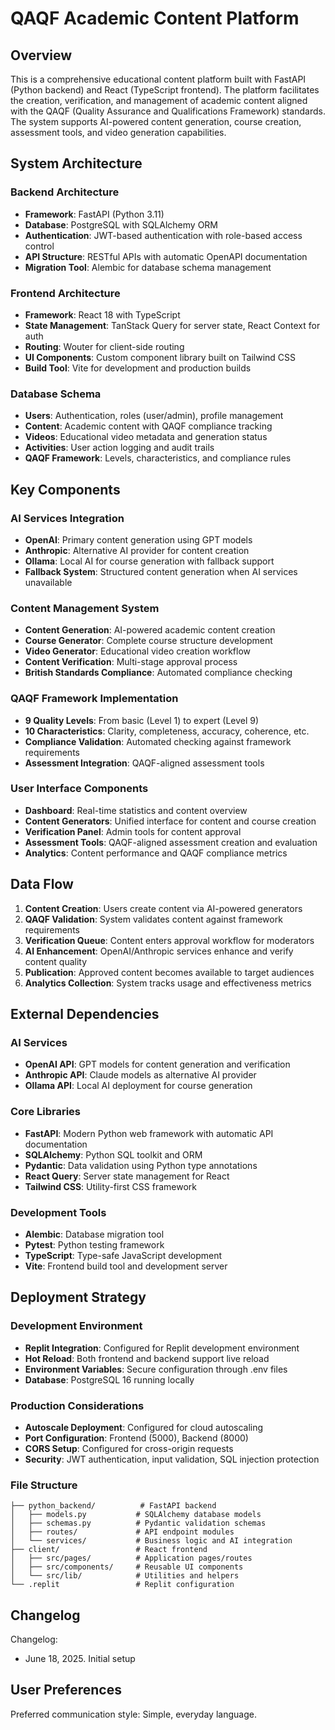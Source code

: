 # QAQF Academic Content Platform

## Overview

This is a comprehensive educational content platform built with FastAPI (Python backend) and React (TypeScript frontend). The platform facilitates the creation, verification, and management of academic content aligned with the QAQF (Quality Assurance and Qualifications Framework) standards. The system supports AI-powered content generation, course creation, assessment tools, and video generation capabilities.

## System Architecture

### Backend Architecture
- **Framework**: FastAPI (Python 3.11)
- **Database**: PostgreSQL with SQLAlchemy ORM
- **Authentication**: JWT-based authentication with role-based access control
- **API Structure**: RESTful APIs with automatic OpenAPI documentation
- **Migration Tool**: Alembic for database schema management

### Frontend Architecture
- **Framework**: React 18 with TypeScript
- **State Management**: TanStack Query for server state, React Context for auth
- **Routing**: Wouter for client-side routing
- **UI Components**: Custom component library built on Tailwind CSS
- **Build Tool**: Vite for development and production builds

### Database Schema
- **Users**: Authentication, roles (user/admin), profile management
- **Content**: Academic content with QAQF compliance tracking
- **Videos**: Educational video metadata and generation status
- **Activities**: User action logging and audit trails
- **QAQF Framework**: Levels, characteristics, and compliance rules

## Key Components

### AI Services Integration
- **OpenAI**: Primary content generation using GPT models
- **Anthropic**: Alternative AI provider for content creation
- **Ollama**: Local AI for course generation with fallback support
- **Fallback System**: Structured content generation when AI services unavailable

### Content Management System
- **Content Generation**: AI-powered academic content creation
- **Course Generator**: Complete course structure development
- **Video Generator**: Educational video creation workflow
- **Content Verification**: Multi-stage approval process
- **British Standards Compliance**: Automated compliance checking

### QAQF Framework Implementation
- **9 Quality Levels**: From basic (Level 1) to expert (Level 9)
- **10 Characteristics**: Clarity, completeness, accuracy, coherence, etc.
- **Compliance Validation**: Automated checking against framework requirements
- **Assessment Integration**: QAQF-aligned assessment tools

### User Interface Components
- **Dashboard**: Real-time statistics and content overview
- **Content Generators**: Unified interface for content and course creation
- **Verification Panel**: Admin tools for content approval
- **Assessment Tools**: QAQF-aligned assessment creation and evaluation
- **Analytics**: Content performance and QAQF compliance metrics

## Data Flow

1. **Content Creation**: Users create content via AI-powered generators
2. **QAQF Validation**: System validates content against framework requirements
3. **Verification Queue**: Content enters approval workflow for moderators
4. **AI Enhancement**: OpenAI/Anthropic services enhance and verify content quality
5. **Publication**: Approved content becomes available to target audiences
6. **Analytics Collection**: System tracks usage and effectiveness metrics

## External Dependencies

### AI Services
- **OpenAI API**: GPT models for content generation and verification
- **Anthropic API**: Claude models as alternative AI provider
- **Ollama API**: Local AI deployment for course generation

### Core Libraries
- **FastAPI**: Modern Python web framework with automatic API documentation
- **SQLAlchemy**: Python SQL toolkit and ORM
- **Pydantic**: Data validation using Python type annotations
- **React Query**: Server state management for React
- **Tailwind CSS**: Utility-first CSS framework

### Development Tools
- **Alembic**: Database migration tool
- **Pytest**: Python testing framework
- **TypeScript**: Type-safe JavaScript development
- **Vite**: Frontend build tool and development server

## Deployment Strategy

### Development Environment
- **Replit Integration**: Configured for Replit development environment
- **Hot Reload**: Both frontend and backend support live reload
- **Environment Variables**: Secure configuration through .env files
- **Database**: PostgreSQL 16 running locally

### Production Considerations
- **Autoscale Deployment**: Configured for cloud autoscaling
- **Port Configuration**: Frontend (5000), Backend (8000)
- **CORS Setup**: Configured for cross-origin requests
- **Security**: JWT authentication, input validation, SQL injection protection

### File Structure
```
├── python_backend/          # FastAPI backend
│   ├── models.py           # SQLAlchemy database models
│   ├── schemas.py          # Pydantic validation schemas
│   ├── routes/             # API endpoint modules
│   └── services/           # Business logic and AI integration
├── client/                 # React frontend
│   ├── src/pages/          # Application pages/routes
│   ├── src/components/     # Reusable UI components
│   └── src/lib/            # Utilities and helpers
└── .replit                 # Replit configuration
```

## Changelog

Changelog:
- June 18, 2025. Initial setup

## User Preferences

Preferred communication style: Simple, everyday language.